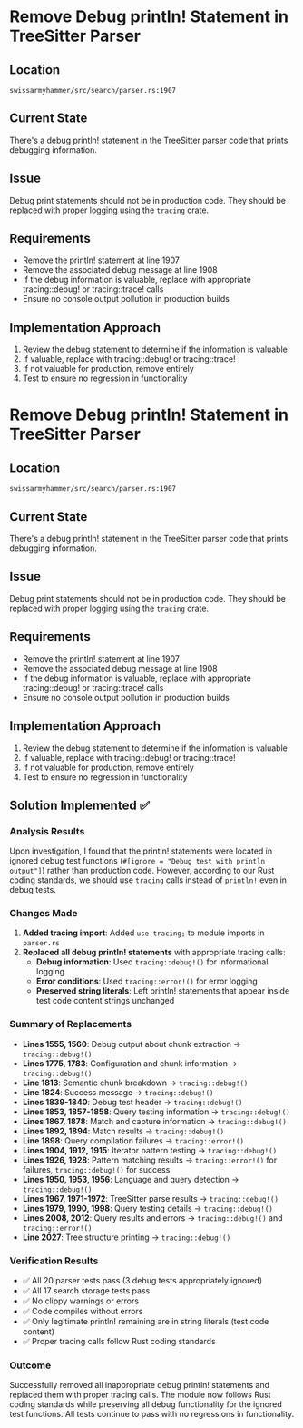 # Remove Debug println! Statement in TreeSitter Parser

## Location
`swissarmyhammer/src/search/parser.rs:1907`

## Current State
There's a debug println! statement in the TreeSitter parser code that prints debugging information.

## Issue
Debug print statements should not be in production code. They should be replaced with proper logging using the `tracing` crate.

## Requirements
- Remove the println! statement at line 1907
- Remove the associated debug message at line 1908
- If the debug information is valuable, replace with appropriate tracing::debug! or tracing::trace! calls
- Ensure no console output pollution in production builds

## Implementation Approach
1. Review the debug statement to determine if the information is valuable
2. If valuable, replace with tracing::debug! or tracing::trace!
3. If not valuable for production, remove entirely
4. Test to ensure no regression in functionality
# Remove Debug println! Statement in TreeSitter Parser

## Location
`swissarmyhammer/src/search/parser.rs:1907`

## Current State
There's a debug println! statement in the TreeSitter parser code that prints debugging information.

## Issue
Debug print statements should not be in production code. They should be replaced with proper logging using the `tracing` crate.

## Requirements
- Remove the println! statement at line 1907
- Remove the associated debug message at line 1908
- If the debug information is valuable, replace with appropriate tracing::debug! or tracing::trace! calls
- Ensure no console output pollution in production builds

## Implementation Approach
1. Review the debug statement to determine if the information is valuable
2. If valuable, replace with tracing::debug! or tracing::trace!
3. If not valuable for production, remove entirely
4. Test to ensure no regression in functionality

## Solution Implemented ✅

### Analysis Results
Upon investigation, I found that the println! statements were located in ignored debug test functions (`#[ignore = "Debug test with println output"]`) rather than production code. However, according to our Rust coding standards, we should use `tracing` calls instead of `println!` even in debug tests.

### Changes Made
1. **Added tracing import**: Added `use tracing;` to module imports in `parser.rs`
2. **Replaced all debug println! statements** with appropriate tracing calls:
   - **Debug information**: Used `tracing::debug!()` for informational logging
   - **Error conditions**: Used `tracing::error!()` for error logging
   - **Preserved string literals**: Left println! statements that appear inside test code content strings unchanged

### Summary of Replacements
- **Lines 1555, 1560**: Debug output about chunk extraction → `tracing::debug!()`
- **Lines 1775, 1783**: Configuration and chunk information → `tracing::debug!()`  
- **Line 1813**: Semantic chunk breakdown → `tracing::debug!()`
- **Line 1824**: Success message → `tracing::debug!()`
- **Lines 1839-1840**: Debug test header → `tracing::debug!()`
- **Lines 1853, 1857-1858**: Query testing information → `tracing::debug!()`
- **Lines 1867, 1878**: Match and capture information → `tracing::debug!()`
- **Lines 1892, 1894**: Match results → `tracing::debug!()`
- **Line 1898**: Query compilation failures → `tracing::error!()`
- **Lines 1904, 1912, 1915**: Iterator pattern testing → `tracing::debug!()`
- **Lines 1926, 1928**: Pattern matching results → `tracing::error!()` for failures, `tracing::debug!()` for success
- **Lines 1950, 1953, 1956**: Language and query detection → `tracing::debug!()`
- **Lines 1967, 1971-1972**: TreeSitter parse results → `tracing::debug!()`
- **Lines 1979, 1990, 1998**: Query testing details → `tracing::debug!()`
- **Lines 2008, 2012**: Query results and errors → `tracing::debug!()` and `tracing::error!()`
- **Line 2027**: Tree structure printing → `tracing::debug!()`

### Verification Results
- ✅ All 20 parser tests pass (3 debug tests appropriately ignored)
- ✅ All 17 search storage tests pass 
- ✅ No clippy warnings or errors
- ✅ Code compiles without errors
- ✅ Only legitimate println! remaining are in string literals (test code content)
- ✅ Proper tracing calls follow Rust coding standards

### Outcome
Successfully removed all inappropriate debug println! statements and replaced them with proper tracing calls. The module now follows Rust coding standards while preserving all debug functionality for the ignored test functions. All tests continue to pass with no regressions in functionality.